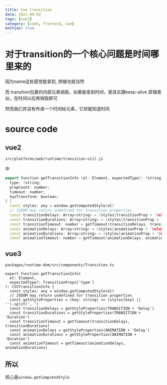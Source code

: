 ```yaml
---
title: Vue transition
date: 2021-09-02
tags: [vue2]
category: [code, frontend, vue]
mathjax: true
---
```


# 对于transition的一个核心问题是时间哪里来的

因为name这些感觉能拿到, 拼接也就当然

而 transition包裹的内部元素销毁，如果能拿到时间，那其实跟keep-alive 原理类似，在时间以后再销毁即可

然而我们并没有传递一个时间给元素，它却能知道时间

# source code

## vue2


`src/platforms/web/runtime/transition-util.js`

中

```cpp
export function getTransitionInfo (el: Element, expectedType?: ?string): {
  type: ?string;
  propCount: number;
  timeout: number;
  hasTransform: boolean;
} {
  const styles: any = window.getComputedStyle(el)
  // JSDOM may return undefined for transition properties
  const transitionDelays: Array<string> = (styles[transitionProp + 'Delay'] || '').split(', ')
  const transitionDurations: Array<string> = (styles[transitionProp + 'Duration'] || '').split(', ')
  const transitionTimeout: number = getTimeout(transitionDelays, transitionDurations)
  const animationDelays: Array<string> = (styles[animationProp + 'Delay'] || '').split(', ')
  const animationDurations: Array<string> = (styles[animationProp + 'Duration'] || '').split(', ')
  const animationTimeout: number = getTimeout(animationDelays, animationDurations)
```



## vue3

`packages/runtime-dom/src/components/Transition.ts`

```
export function getTransitionInfo(
  el: Element,
  expectedType?: TransitionProps['type']
): CSSTransitionInfo {
  const styles: any = window.getComputedStyle(el)
  // JSDOM may return undefined for transition properties
  const getStyleProperties = (key: string) => (styles[key] || '').split(', ')
  const transitionDelays = getStyleProperties(TRANSITION + 'Delay')
  const transitionDurations = getStyleProperties(TRANSITION + 'Duration')
  const transitionTimeout = getTimeout(transitionDelays, transitionDurations)
  const animationDelays = getStyleProperties(ANIMATION + 'Delay')
  const animationDurations = getStyleProperties(ANIMATION + 'Duration')
  const animationTimeout = getTimeout(animationDelays, animationDurations)
```

## 所以

核心是`window.getComputedStyle`


